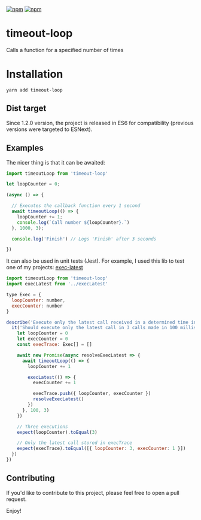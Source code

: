 [![npm](https://img.shields.io/npm/v/timeout-loop.svg)](https://www.npmjs.com/package/timeout-loop) [![npm](https://img.shields.io/npm/dy/timeout-loop)](https://www.npmjs.com/package/timeout-loop)

# timeout-loop
Calls a function for a specified number of times


# Installation
```
yarn add timeout-loop
```

## Dist target
Since 1.2.0 version, the project is released in ES6 for compatibility (previous versions were targeted to ESNext).

## Examples

The nicer thing is that it can be awaited:


```js
import timeoutLoop from 'timeout-loop'

let loopCounter = 0;

(async () => {

  // Executes the callback function every 1 second
  await timeoutLoop(() => {
    loopCounter += 1;
    console.log(`Call number ${loopCounter}.`)
  }, 1000, 3);

  console.log('Finish') // Logs 'Finish' after 3 seconds

})
```

It can also be used in unit tests (Jest). For example, I used this lib to test one of my projects: [exec-latest](https://github.com/alexandrehpiva/exec-latest)

```js
import timeoutLoop from 'timeout-loop'
import execLatest from '../execLatest'

type Exec = {
  loopCounter: number,
  execCounter: number
}

describe('Execute only the latest call received in a determined time in milliseconds', () => {
  it('Should execute only the latest call in 3 calls made in 100 milliseconds each', async () => {
    let loopCounter = 0
    let execCounter = 0
    const execTrace: Exec[] = []

    await new Promise(async resolveExecLatest => {
      await timeoutLoop(() => {
        loopCounter += 1

        execLatest(() => {
          execCounter += 1

          execTrace.push({ loopCounter, execCounter })
          resolveExecLatest()
        })
      }, 100, 3)
    })

    // Three executions
    expect(loopCounter).toEqual(3)

    // Only the latest call stored in execTrace
    expect(execTrace).toEqual([{ loopCounter: 3, execCounter: 1 }])
  })
})
```

## Contributing
If you'd like to contribute to this project, please feel free to open a pull request.

Enjoy!
